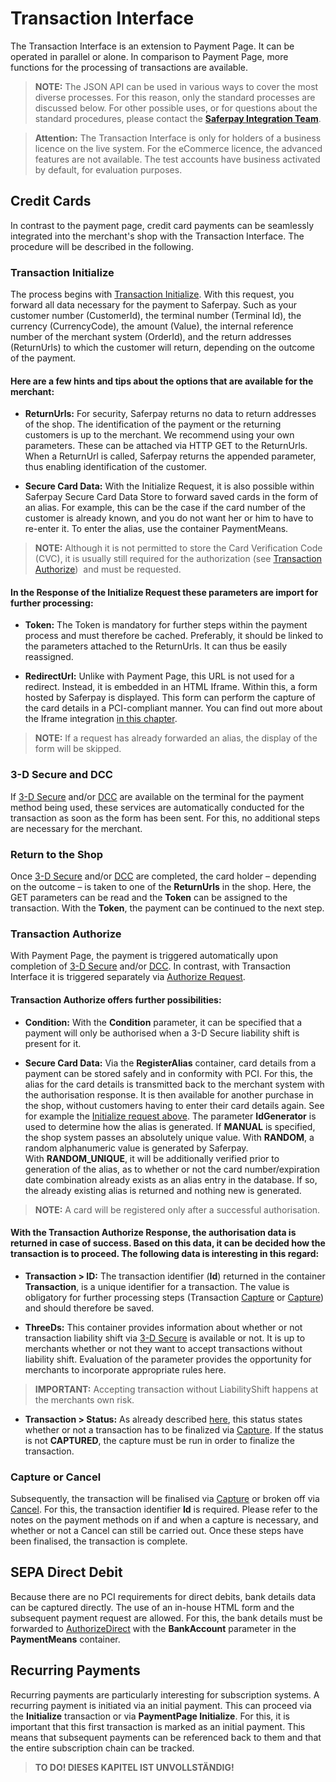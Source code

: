 # Transaction Interface
The Transaction Interface is an extension to Payment Page. It can be operated in parallel or alone. In comparison to Payment Page, more functions for the processing of transactions are available. 

>
><i class="glyphicon glyphicon-hand-right"></i>**NOTE:** The JSON API can be used in various ways to cover the most diverse processes. For this reason, only the standard processes are discussed below. For other possible uses, or for questions about the standard procedures, please contact the [**Saferpay Integration Team**](https://saferpay.github.io/sndbx/contact.html).
>

>
><i class="glyphicon glyphicon-hand-right"></i>**Attention:** The Transaction Interface is only for holders of a business licence on the live system. For the eCommerce licence, the advanced features are not available. The test accounts have business activated by default, for evaluation purposes.
>

## <a name="trx-cc"></a> Credit Cards
In contrast to the payment page, credit card payments can be seamlessly integrated into the merchant's shop with the Transaction Interface. The procedure will be described in the following.

### <a name="trx-ini"></a>Transaction Initialize
The process begins with [Transaction Initialize](https://saferpay.github.io/jsonapi/#Payment_v1_Transaction_Initialize). With this request, you forward all data necessary for the payment to Saferpay. Such as your customer number (CustomerId), the terminal number (Terminal Id), the currency (CurrencyCode), the amount (Value), the internal reference number of the merchant system (OrderId), and the return addresses (ReturnUrls) to which the customer will return, depending on the outcome of the payment. 

#### Here are a few hints and tips about the options that are available for the merchant:

+ **ReturnUrls:** For security, Saferpay returns no data to return addresses of the shop. The identification of the payment or the returning customers is up to the merchant. We recommend using your own parameters. These can be attached via HTTP GET to the ReturnUrls. When a ReturnUrl is called, Saferpay returns the appended parameter, thus enabling identification of the customer. 

+ **Secure Card Data:** With the Initialize Request, it is also possible within Saferpay Secure Card Data Store to forward saved cards in the form of an alias. For example, this can be the case if the card number of the customer is already known, and you do not want her or him to have to re-enter it. To enter the alias, use the container PaymentMeans.
>
><i class="glyphicon glyphicon-hand-right"></i> **NOTE:** Although it is not permitted to store the Card Verification Code (CVC), it is usually still required for the authorization (see [Transaction Authorize](#transaction-authorize))  and must be requested.
>

#### In the Response of the Initialize Request these parameters are import for further processing:

+ **Token:** The Token is mandatory for further steps within the payment process and must therefore be cached. Preferably, it should be linked to the parameters attached to the ReturnUrls. It can thus be easily reassigned.

+ **RedirectUrl:** Unlike with Payment Page, this URL is not used for a redirect. Instead, it is embedded in an HTML Iframe. Within this, a form hosted by Saferpay is displayed. This form can perform the capture of the card details in a PCI-compliant manner. You can find out more about the Iframe integration [in this chapter](https://saferpay.github.io/sndbx/CssiFrame.html).
>
><i class="glyphicon glyphicon-hand-right"></i> **NOTE:** If a request has already forwarded an alias, the display of the form will be skipped.
>

### <a name="trx-3ds"></a> 3-D Secure and DCC
If [3-D Secure](https://saferpay.github.io/sndbx/index.html#3ds) and/or [DCC](https://saferpay.github.io/sndbx/index.html#dcc) are available on the terminal for the payment method being used, these services are automatically conducted for the transaction as soon as the form has been sent. For this, no additional steps are necessary for the merchant. 

### <a name="trx-retshop"></a>Return to the Shop
Once [3-D Secure](https://saferpay.github.io/sndbx/index.html#3ds) and/or [DCC](https://saferpay.github.io/sndbx/index.html#dcc) are completed, the card holder – depending on the outcome – is taken to one of the **ReturnUrls** in the shop. Here, the GET parameters can be read and the **Token** can be assigned to the transaction. With the **Token**, the payment can be continued to the next step.

### <a name="trx-ta"></a>Transaction Authorize
With Payment Page, the payment is triggered automatically upon completion of [3-D Secure](https://saferpay.github.io/sndbx/index.html#3ds) and/or [DCC](https://saferpay.github.io/sndbx/index.html#dcc). In contrast, with Transaction Interface it is triggered separately via [Authorize Request](https://saferpay.github.io/jsonapi/#Payment_v1_Transaction_Authorize).

#### Transaction Authorize offers further possibilities:

+ **Condition:** With the **Condition** parameter, it can be specified that a payment will only be authorised when a 3-D Secure liability shift is present for it.

+ **Secure Card Data:** Via the **RegisterAlias** container, card details from a payment can be stored safely and in conformity with PCI. For this, the alias for the card details is transmitted back to the merchant system with the authorisation response. It is then available for another purchase in the shop, without customers having to enter their card details again. See for example the [Initialize request above](https://saferpay.github.io/sndbx/Integration_trx.html#trx-ini). The parameter **IdGenerator** is used to determine how the alias is generated. If **MANUAL** is specified, the shop system passes an absolutely unique value. With **RANDOM**, a random alphanumeric value is generated by Saferpay. With **RANDOM_UNIQUE**, it will be additionally verified prior to generation of the alias, as to whether or not the card number/expiration date combination already exists as an alias entry in the database. If so, the already existing alias is returned and nothing new is generated.
>
><i class="glyphicon glyphicon-hand-right"></i> **NOTE:** A card will be registered only after a successful authorisation.
>
#### With the **Transaction Authorize Response**, the authorisation data is returned in case of success. Based on this data, it can be decided how the transaction is to proceed. The following data is interesting in this regard:

+ **Transaction > ID:** The transaction identifier (**Id**) returned in the container **Transaction**, is a unique identifier for a transaction. The value is obligatory for further processing steps (Transaction [Capture](https://saferpay.github.io/jsonapi/#Payment_v1_Transaction_Capture) or [Capture](https://saferpay.github.io/jsonapi/#Payment_v1_Transaction_Cancel)) and should therefore be saved.

+ **ThreeDs:** This container provides information about whether or not transaction liability shift via [3-D Secure](https://saferpay.github.io/sndbx/index.html#3ds) is available or not. It is up to merchants whether or not they want to accept transactions without liability shift. Evaluation of the parameter provides the opportunity for merchants to incorporate appropriate rules here.
>
><i class="glyphicon glyphicon-hand-right"></i> **IMPORTANT:** Accepting transaction without LiabilityShift happens at the merchants own risk.
>
+ **Transaction > Status:** As already described [here](https://saferpay.github.io/sndbx/General.html#capture-batch), this status states whether or not a transaction has to be finalized via [Capture](https://saferpay.github.io/jsonapi/#Payment_v1_Transaction_Capture). If the status is not **CAPTURED**, the capture must be run in order to finalize the transaction.

### <a name="trx-captcancel"></a>Capture or Cancel
Subsequently, the transaction will be finalised via [Capture](https://saferpay.github.io/jsonapi/#Payment_v1_Transaction_Capture) or broken off via [Cancel](https://saferpay.github.io/jsonapi/#Payment_v1_Transaction_Cancel). For this, the transaction identifier **Id** is required. Please refer to the notes on the payment methods on if and when a capture is necessary, and whether or not a Cancel can still be carried out.
Once these steps have been finalised, the transaction is complete.

## <a name="trx-sepa"></a> SEPA Direct Debit
Because there are no PCI requirements for direct debits, bank details data can be captured directly. The use of an in-house HTML form and the subsequent payment request are allowed. For this, the bank details must be forwarded to [AuthorizeDirect](https://saferpay.github.io/jsonapi/#Payment_v1_Transaction_AuthorizeDirect) with the **BankAccount** parameter in the **PaymentMeans** container.
## <a name="trx-recurring"></a> Recurring Payments
Recurring payments are particularly interesting for subscription systems. A recurring payment is initiated via an initial payment. This can proceed via the **Initialize** transaction or via **PaymentPage Initialize**. For this, it is important that this first transaction is marked as an initial payment. This means that subsequent payments can be referenced back to them and that the entire subscription chain can be tracked.

>
><i class="glyphicon glyphicon-hand-right"></i> **TO DO! DIESES KAPITEL IST UNVOLLSTÄNDIG!**
>
